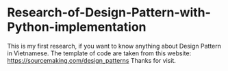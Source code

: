 # Research-of-Design-Pattern-with-Python-implementation
This is my first research, if you want to know anything about Design Pattern in Vietnamese.
The template of code are taken from this website: https://sourcemaking.com/design_patterns
Thanks for visit.
